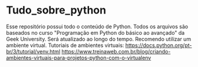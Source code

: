 # Tudo_sobre_python
Esse repositório possui todo o conteúdo de Python. Todos os arquivos são baseados no curso "Programação em Python do básico ao avançado" da Geek University. Será atualizado ao longo do tempo. Recomendo utilizar um ambiente virtual.
Tutoriais de ambientes virtuais:
https://docs.python.org/pt-br/3/tutorial/venv.html
https://www.treinaweb.com.br/blog/criando-ambientes-virtuais-para-projetos-python-com-o-virtualenv
